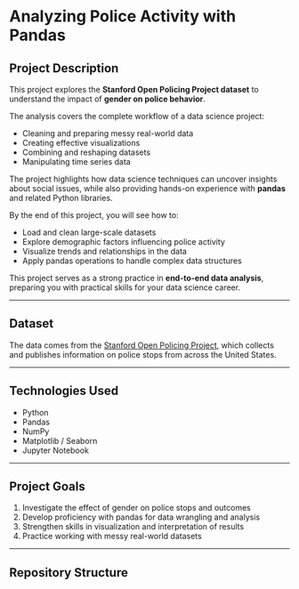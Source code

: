 # Analyzing Police Activity with Pandas

## Project Description
This project explores the **Stanford Open Policing Project dataset** to understand the impact of **gender on police behavior**.

The analysis covers the complete workflow of a data science project:
- Cleaning and preparing messy real-world data
- Creating effective visualizations
- Combining and reshaping datasets
- Manipulating time series data

The project highlights how data science techniques can uncover insights about social issues, while also providing hands-on experience with **pandas** and related Python libraries.

By the end of this project, you will see how to:
- Load and clean large-scale datasets
- Explore demographic factors influencing police activity
- Visualize trends and relationships in the data
- Apply pandas operations to handle complex data structures

This project serves as a strong practice in **end-to-end data analysis**, preparing you with practical skills for your data science career.

---

## Dataset
The data comes from the [Stanford Open Policing Project](https://openpolicing.stanford.edu/), which collects and publishes information on police stops from across the United States.

---

## Technologies Used
- Python  
- Pandas  
- NumPy  
- Matplotlib / Seaborn  
- Jupyter Notebook  

---

## Project Goals
1. Investigate the effect of gender on police stops and outcomes  
2. Develop proficiency with pandas for data wrangling and analysis  
3. Strengthen skills in visualization and interpretation of results  
4. Practice working with messy real-world datasets  

---

## Repository Structure
